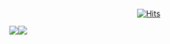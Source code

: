 <div align=center>
  
[![Hits](https://hits.seeyoufarm.com/api/count/incr/badge.svg?url=https%3A%2F%2Fgithub.com%2Fhwajin3114%2Fhit-counter&count_bg=%23B0ECE6&title_bg=%23555555&icon=&icon_color=%23E7E7E7&title=hits&edge_flat=false)](https://hits.seeyoufarm.com)

<!--   <a href="버튼을 눌렀을 때 이동할 링크" target="_blank"><img src="https://img.shields.io/badge/Twitter-1DA1F2?style=flat&logo=Twitter&logoColor=fff"/></a> -->
<!--   <a href="https://jyamong-dev.netlify.app/" target="_blank"><img src="https://img.shields.io/badge/Blog-99a3ff?style=flat&logo=Aiqfome&logoColor=fff"/></a> -->
</div>

<div align="center">
  <div style="display: flex; align-items: flex-start;">
    <img src="https://github-readme-stats.vercel.app/api?username=hwajin3114&theme=buefy&show_icons=true&hide=contribs"/>
    <img src="https://github-readme-stats.vercel.app/api/top-langs/?username=hwajin3114&theme=graywhite&layout=compact" />
  </div>
</div>
